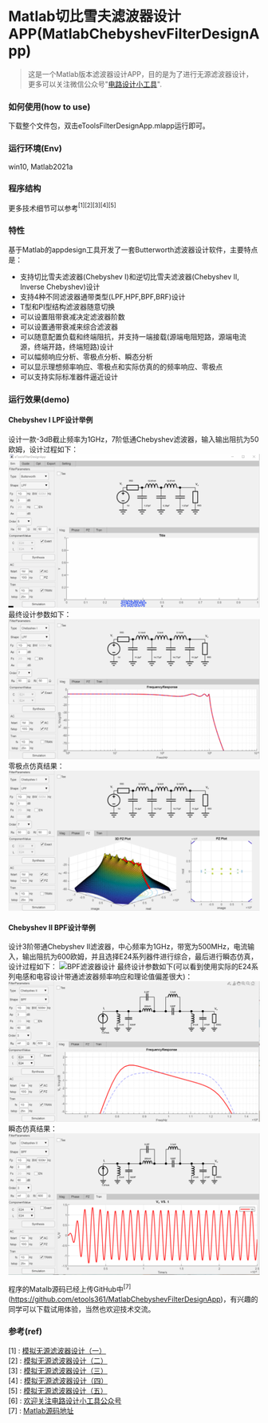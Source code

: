 # Matlab切比雪夫滤波器设计APP(MatlabChebyshevFilterDesignApp)
> 这是一个Matlab版本滤波器设计APP，目的是为了进行无源滤波器设计，更多可以关注微信公众号"[电路设计小工具](https://mp.weixin.qq.com/s/fxfEnir-hU0YvF9_CWyI6g)".

### 如何使用(how to use)
下载整个文件包，双击eToolsFilterDesignApp.mlapp运行即可。

### 运行环境(Env)
win10, Matlab2021a


### 程序结构

更多技术细节可以参考$^{[1][2][3][4][5]}$

### 特性
基于Matlab的appdesign工具开发了一套Butterworth滤波器设计软件，主要特点是：
- 支持切比雪夫滤波器(Chebyshev I)和逆切比雪夫滤波器(Chebyshev II, Inverse Chebyshev)设计
- 支持4种不同滤波器通带类型(LPF,HPF,BPF,BRF)设计
- T型和PI型结构滤波器随意切换
- 可以设置阻带衰减决定滤波器阶数
- 可以设置通带衰减来综合滤波器
- 可以随意配置负载和终端阻抗，并支持一端接载(源端电阻短路，源端电流源，终端开路，终端短路)设计
- 可以幅频响应分析、零极点分析、瞬态分析
- 可以显示理想频率响应、零极点和实际仿真的的频率响应、零极点
- 可以支持实际标准器件逼近设计

### 运行效果(demo)

#### Chebyshev I LPF设计举例
设计一款-3dB截止频率为1GHz，7阶低通Chebyshev滤波器，输入输出阻抗为50欧姆，设计过程如下：
![LPF滤波器设计](LPF_design_1GHz_Chebyshev.gif)
最终设计参数如下：
![LPF滤波器设计最终](LPF_7th_Design_Final_Chebyshev.png)
零极点仿真结果：
![LPF滤波器设计最终](LPF_7th_Design_Final_PZ_chebyshev.png)

#### Chebyshev II BPF设计举例
设计3阶带通Chebyshev II滤波器，中心频率为1GHz，带宽为500MHz，电流输入，输出阻抗为600欧姆，并且选择E24系列器件进行综合，最后进行瞬态仿真，设计过程如下：
![BPF滤波器设计](BPF_design_1GHz_ChebyshevII.gif)
最终设计参数如下(可以看到使用实际的E24系列电感和电容设计带通滤波器频率响应和理论值偏差很大)：
![BPF滤波器设计最终](BPF_7th_Design_Final_ChebyshevII.png)
瞬态仿真结果：
![BPF滤波器设计最终](BPF_7th_Design_Final_TRAN_ChebyshevII.png)

程序的Matalb源码已经上传GitHub中$^{[7]}$(https://github.com/etools361/MatlabChebyshevFilterDesignApp)，有兴趣的同学可以下载试用体验，当然也欢迎技术交流。


### 参考(ref)
[1] : [模拟无源滤波器设计（一）](https://mp.weixin.qq.com/s/wNRHyBHpimjU90bymHp7JA) \
[2] : [模拟无源滤波器设计（二）](https://mp.weixin.qq.com/s/3GMQs4WDm683tdAXqyoOgQ) \
[3] : [模拟无源滤波器设计（三）](https://mp.weixin.qq.com/s/nZFx7weLcO-WRKLbP0T4jQ) \
[4] : [模拟无源滤波器设计（四）](https://mp.weixin.qq.com/s/mllwGShvbh3TWdFRbp9LhQ) \
[5] : [模拟无源滤波器设计（五）](https://mp.weixin.qq.com/s/pIMPIh8ize49mxXG4SHT_w) \
[6] : [欢迎关注电路设计小工具公众号](https://mp.weixin.qq.com/s/fxfEnir-hU0YvF9_CWyI6g) \
[7] : [Matlab源码地址](https://github.com/etools361/MatlabChebyshevFilterDesignApp)
